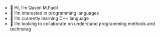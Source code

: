 - 👋 Hi, I’m Qasim M.Fadil
- 👀 I’m interested in programming languages
- 🌱 I’m currently learning C++ language
- 💞️ I’m looking to collaborate on  understand programming methods and technolog

<!---
QasimMFadil/QasimMFadil is a ✨ special ✨ repository because its `README.md` (this file) appears on your GitHub profile.
You can click the Preview link to take a look at your changes.
--->
